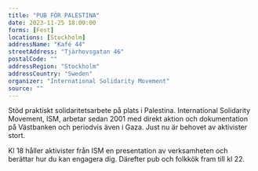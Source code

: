 ```yaml
---
title: "PUB FÖR PALESTINA"
date: 2023-11-25 18:00:00
forms: [Fest]
locations: [Stockholm]
addressName: "Kafé 44"
streetAddress: "Tjärhovsgatan 46"
postalCode: ""
addressRegion: "Stockholm"
addressCountry: "Sweden"
organizer: "International Solidarity Movement"
source: ""
---
```

Stöd praktiskt solidaritetsarbete på plats i Palestina. International Solidarity Movement, ISM, arbetar sedan 2001 med direkt aktion och dokumentation på Västbanken och periodvis även i Gaza. Just nu är behovet av aktivister stort. 

Kl 18 håller aktivister från ISM en presentation av verksamheten och berättar hur du kan engagera dig. Därefter pub och folkkök fram till kl 22.
